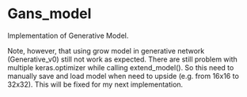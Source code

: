 # Gans_model
Implementation of Generative Model.

Note, however, that using grow model in generative network (Generative_v0) still not work as expected.
There are still problem with multiple keras.optimizer while calling extend_model(). So this need to manually 
save and load model when need to upside (e.g. from 16x16 to 32x32). This will be fixed for my next implementation.
